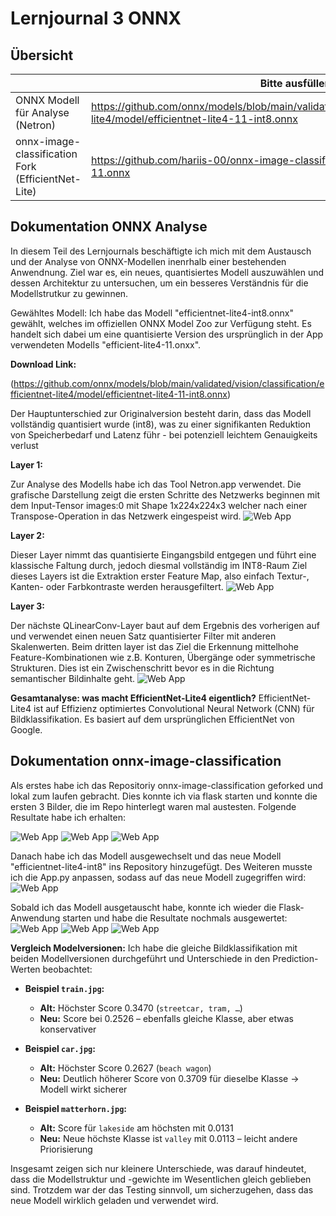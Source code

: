 ﻿# Lernjournal 3 ONNX

## Übersicht

| | Bitte ausfüllen |
| -------- | ------- |
| ONNX Modell für Analyse (Netron) | https://github.com/onnx/models/blob/main/validated/vision/classification/efficientnet-lite4/model/efficientnet-lite4-11-int8.onnx |
| onnx-image-classification Fork (EfficientNet-Lite) | https://github.com/hariis-00/onnx-image-classification/blob/main/efficientnet-lite4-11.onnx |

## Dokumentation ONNX Analyse

In diesem Teil des Lernjournals beschäftigte ich mich mit dem Austausch und der Analyse von ONNX-Modellen inenrhalb einer bestehenden Anwendnung. Ziel war es, ein neues, quantisiertes Modell auszuwählen und dessen Architektur zu untersuchen, um ein besseres Verständnis für die Modellstrutkur zu gewinnen.

Gewähltes Modell:
Ich habe das Modell "efficientnet-lite4-int8.onnx" gewählt, welches im offiziellen ONNX Model Zoo zur Verfügung steht. Es handelt sich dabei um eine quantisierte Version des ursprünglich in der App verwendeten Modells "efficient-lite4-11.onxx". 

**Download Link:**

(https://github.com/onnx/models/blob/main/validated/vision/classification/efficientnet-lite4/model/efficientnet-lite4-11-int8.onnx)

Der Hauptunterschied zur Originalversion besteht darin, dass das Modell vollständig quantisiert wurde (int8), was zu einer signifikanten Reduktion von Speicherbedarf und Latenz führ - bei potenziell leichtem Genauigkeits verlust

**Layer 1:**

Zur Analyse des Modells habe ich das Tool Netron.app verwendet. Die grafische Darstellung zeigt die ersten Schritte des Netzwerks beginnen mit dem Input-Tensor images:0 mit Shape 1x224x224x3 welcher nach einer Transpose-Operation in das Netzwerk eingespeist wird.
<img src="images/lj3_jusmahar_onnx_netron1.png" alt="Web App" style="max-width: 100%; height: auto;">

**Layer 2:**

Dieser Layer nimmt das quantisierte Eingangsbild entgegen und führt eine klassische Faltung durch, jedoch diesmal vollständig im INT8-Raum
Ziel dieses Layers ist die Extraktion erster Feature Map, also einfach Textur-, Kanten- oder Farbkontraste werden herausgefiltert.
<img src="images/lj3_jusmahar_onnx_netron2.png" alt="Web App" style="max-width: 100%; height: auto;">

**Layer 3:**

Der nächste QLinearConv-Layer baut auf dem Ergebnis des vorherigen auf und verwendet einen neuen Satz quantisierter Filter mit anderen Skalenwerten. Beim dritten layer ist das Ziel die Erkennung mittelhohe Feature-Kombinationen wie z.B. Konturen, Übergänge oder symmetrische Strukturen. Dies ist ein Zwischenschritt bevor es in die Richtung semantischer Bildinhalte geht.
<img src="images/lj3_jusmahar_onnx_netron3.png" alt="Web App" style="max-width: 100%; height: auto;">


**Gesamtanalyse: was macht EfficientNet-Lite4 eigentlich?**
EfficientNet-Lite4 ist auf Effizienz optimiertes Convolutional Neural Network (CNN) für Bildklassifikation. Es basiert auf dem ursprünglichen EfficientNet von Google.

## Dokumentation onnx-image-classification

Als erstes habe ich das Repositoriy onnx-image-classification geforked und lokal zum laufen gebracht. Dies konnte ich via flask starten und konnte die ersten 3 Bilder, die im Repo hinterlegt waren mal austesten. Folgende Resultate habe ich erhalten:

<img src="images/lj3_jusmahar_onnx_lite4_car.png" alt="Web App" style="max-width: 100%; height: auto;">
<img src="images/lj3_jusmahar_onnx_lite4_matterhorn.png" alt="Web App" style="max-width: 100%; height: auto;">
<img src="images/lj3_jusmahar_onnx_lite4_train.png" alt="Web App" style="max-width: 100%; height: auto;">

Danach habe ich das Modell ausgewechselt und das neue Modell "efficientnet-lite4-int8" ins Repository hinzugefügt. Des Weiteren musste ich die App.py anpassen, sodass auf das neue Modell zugegriffen wird:
<img src="images/lj3_jusmahar_onnx_apppy.png" alt="Web App" style="max-width: 100%; height: auto;">

Sobald ich das Modell ausgetauscht habe, konnte ich wieder die Flask-Anwendung starten und habe die Resultate nochmals ausgewertet:
<img src="images/lj3_jusmahar_onnx_lite4-lit8_car.png" alt="Web App" style="max-width: 100%; height: auto;">
<img src="images/lj3_jusmahar_onnx_lite4-lit8_matterhorn.png" alt="Web App" style="max-width: 100%; height: auto;">
<img src="images/lj3_jusmahar_onnx_lite4-lit8_train.png" alt="Web App" style="max-width: 100%; height: auto;">

**Vergleich Modelversionen:**
Ich habe die gleiche Bildklassifikation mit beiden Modellversionen durchgeführt und Unterschiede in den Prediction-Werten beobachtet:

- **Beispiel `train.jpg`:**
  - **Alt:** Höchster Score 0.3470 (`streetcar, tram, …`)
  - **Neu:** Score bei 0.2526 – ebenfalls gleiche Klasse, aber etwas konservativer

- **Beispiel `car.jpg`:**
  - **Alt:** Höchster Score 0.2627 (`beach wagon`)
  - **Neu:** Deutlich höherer Score von 0.3709 für dieselbe Klasse → Modell wirkt sicherer

- **Beispiel `matterhorn.jpg`:**
  - **Alt:** Score für `lakeside` am höchsten mit 0.0131
  - **Neu:** Neue höchste Klasse ist `valley` mit 0.0113 – leicht andere Priorisierung

Insgesamt zeigen sich nur kleinere Unterschiede, was darauf hindeutet, dass die Modellstruktur und -gewichte im Wesentlichen gleich geblieben sind. Trotzdem war der das Testing sinnvoll, um sicherzugehen, dass das neue Modell wirklich geladen und verwendet wird.

